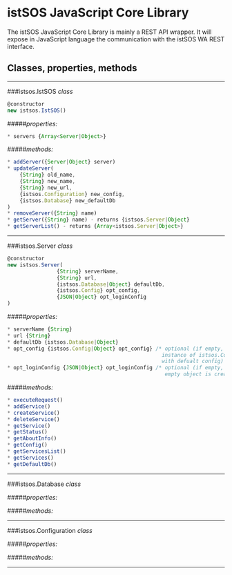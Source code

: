 # istSOS JavaScript Core Library

The istSOS JavaScript Core Library is mainly a REST API wrapper. 
It will expose in JavaScript language the communication with the istSOS WA REST interface.

## Classes, properties, methods
---

###istsos.IstSOS *class*
```javascript
@constructor
new istsos.IstSOS()
```
#####*properties:*
```javascript
* servers {Array<Server|Object>}
```
#####*methods:*
```javascript
* addServer({Server|Object} server)
* updateServer(
    {String} old_name, 
    {String} new_name,
    {String} new_url,
    {istsos.Configuration} new_config,
    {istsos.Database} new_defaultDb
)
* removeServer({String} name)
* getServer({String} name) - returns {istsos.Server|Object}
* getServerList() - returns {Array<istsos.Server|Object>}
```

---

###istsos.Server *class*
```javascript
@constructor
new istsos.Server(
                {String} serverName, 
                {String} url, 
                {istsos.Database|Object} defaultDb, 
                {istsos.Config} opt_config, 
                {JSON|Object} opt_loginConfig
)
```
#####*properties:*
```javascript
* serverName {String}
* url {String}
* defaultDb {istsos.Database|Object}
* opt_config {istsos.Config|Object} opt_config} /* optional (if empty, 
                                                  instance of istsos.Configuration is created 
                                                  with defualt config) */
* opt_loginConfig {JSON|Object} opt_loginConfig /* optional (if empty,
                                                   empty object is created */
```
#####*methods:*
```javascript
* executeRequest()
* addService()
* createService()
* deleteService()
* getService()
* getStatus()
* getAboutInfo()
* getConfig()
* getServicesList()
* getServices()
* getDefaultDb()
```

---

###istsos.Database *class*

#####*properties:*

#####*methods:*

---

###istsos.Configuration *class*

#####*properties:*

#####*methods:*

---